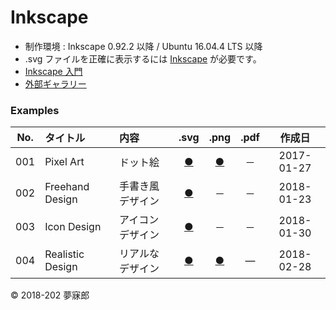 # Inkscape

* 制作環境 : Inkscape 0.92.2 以降 / Ubuntu 16.04.4 LTS 以降
* .svg ファイルを正確に表示するには [Inkscape](https://inkscape.org/ja/) が必要です。
* [Inkscape 入門](https://github.com/mubirou/inkscape/tree/master/introduction)
* [外部ギャラリー](https://inkscape.org/ja/~mubirou/)

### <b>Examples</b>

|No.|タイトル|内容|.svg|.png|.pdf|作成日|
|:--:|:--|:--|:--:|:--:|:--:|:--:|
|001|Pixel Art|ドット絵|[●](https://mubirou.github.io/Inkscape/svg/001_mubirouLogo.svg)|[●](https://mubirou.github.io/Inkscape/png/001_mubirouLogo.png)|－|2017-01-27|
|002|Freehand Design|手書き風デザイン|[●](https://mubirou.github.io/Inkscape/svg/002_freehand.svg)|－|－|2018-01-23|
|003|Icon Design|アイコンデザイン|[●](https://mubirou.github.io/Inkscape/svg/003_icon.svg)|－|－|2018-01-30|
|004|Realistic Design|リアルなデザイン|[●](https://mubirou.github.io/Inkscape/svg/004_watch.svg)|[●](https://mubirou.github.io/Inkscape/png/004_watch.png)|―|2018-02-28|


© 2018-202 夢寐郎
